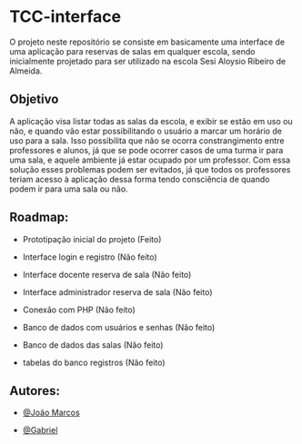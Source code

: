 # TCC-interface

O projeto neste repositório se consiste em basicamente uma interface de uma aplicação para reservas de salas em qualquer escola, sendo inicialmente projetado para ser utilizado na escola Sesi Aloysio Ribeiro de Almeida.

## Objetivo

A aplicação visa listar todas as salas da escola, e exibir se estão em uso ou não, e quando vão estar possibilitando o usuário a marcar um horário de uso para a sala. Isso possibilita que não se ocorra constrangimento entre professores e alunos, já que se pode ocorrer casos de uma turma ir para uma sala, e aquele ambiente já estar ocupado por um professor. Com essa solução esses problemas podem ser evitados, já que todos os professores teriam acesso à aplicação dessa forma tendo consciência de quando podem ir para uma sala ou não.

## Roadmap:

- Prototipação inicial do projeto (Feito)

- Interface login e registro (Não feito)

- Interface docente reserva de sala (Não feito)

- Interface administrador reserva de sala (Não feito)

- Conexão com PHP (Não feito)

- Banco de dados com usuários e senhas (Não feito)

- Banco de dados das salas (Não feito)

- tabelas do banco registros (Não feito)

## Autores: 

- [@João Marcos](https://github.com/Joao-Sant-Ana)

- [@Gabriel](https://github.com/Purolinho)
